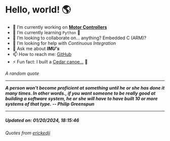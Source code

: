 # Hello, world! 🌎


- 🔧 I’m currently working on [**Motor Controllers**](https://github.com/kyleRhess/MicroMotor)
- 🌱 I’m currently learning `Python` **🐍**
- 👯 I’m looking to collaborate on... anything? Embedded C (ARM)?
- 🤔 I’m looking for help with *Continuous Integration*
- 💬 Ask me about ***IMU's***
- 📫 How to reach me: [GitHub](https://github.com/kyleRhess)
- ⚡ Fun fact: I built a [Cedar canoe...](https://kylerhess.github.io/canoe.html) 🛶

_A random quote_
___
***A person won't become proficient at something until he or she has done
it many times. In other words., if you want someone to be really good at
building a software system, he or she will have to have built 10 or more
systems of that type.
-- Philip Greenspun***
___
##### Updated on: 01/20/2024, 18:15:46
###### Quotes from [erickedji](https://gist.github.com/erickedji/68802)